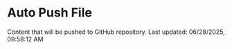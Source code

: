 # Auto Push File

Content that will be pushed to GitHub repository.
Last updated: 06/28/2025, 09:58:12 AM